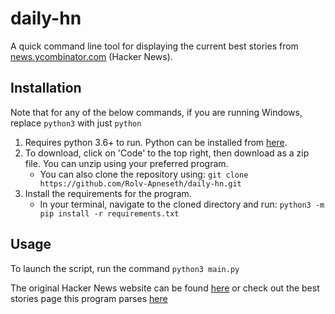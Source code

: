 # daily-hn

A quick command line tool for displaying the current best stories from [news.ycombinator.com](news.ycombinator.com) (Hacker News).

## Installation

Note that for any of the below commands, if you are running Windows, replace `python3` with just `python`

1. Requires python 3.6+ to run. Python can be installed from [here](https://www.python.org/downloads/).
2. To download, click on 'Code' to the top right, then download as a zip file. You can unzip using your preferred program.
   - You can also clone the repository using: `git clone https://github.com/Rolv-Apneseth/daily-hn.git`
3. Install the requirements for the program.
   - In your terminal, navigate to the cloned directory and run: `python3 -m pip install -r requirements.txt`

## Usage

To launch the script, run the command `python3 main.py`

The original Hacker News website can be found [here](https://news.ycombinator.com/) or check out the best stories page this program parses [here](https://news.ycombinator.com/best)
